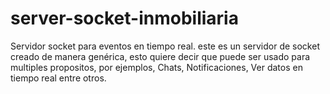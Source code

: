 # server-socket-inmobiliaria

Servidor socket para eventos en tiempo real. este es un servidor de socket creado de manera genérica, esto quiere decir
que puede ser usado para multiples propositos, por ejemplos, Chats, Notificaciones, Ver datos en tiempo real entre otros.
